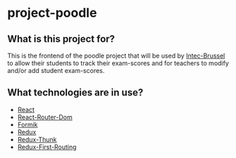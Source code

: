 # project-poodle

## What is this project for?

This is the frontend of the poodle project that will be used by [Intec-Brussel](http://intecbrussel.be/)
to allow their students to track their exam-scores and for teachers to modify and/or add student exam-scores.

## What technologies are in use?

- [React](https://github.com/facebook/create-react-app#readme)
- [React-Router-Dom](https://github.com/ReactTraining/react-router/tree/master/packages/react-router-dom#readme)
- [Formik](https://jaredpalmer.com/formik/)
- [Redux](https://redux.js.org/)
- [Redux-Thunk](https://github.com/reduxjs/redux-thunk#readme)
- [Redux-First-Routing](https://github.com/mksarge/redux-first-routing#readme)

